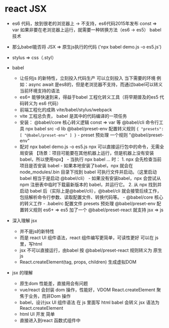 # react JSX

- es6 代码，放到很老的浏览器上 -> 不支持，es6代码2015年发布
    const => var
    如果非要在老浏览器上运行，就需要一种转换方法（es6 -> es5）
        babel 技术
- 那么babel能否将 JSX => 原生js执行的代码 ('npx babel demo.js -o es5.js')
- stylus => css（.styl）

- babel
   - 让任何js 的新特性，立刻投入代码生产
        可以立刻投入 当下需要的环境
        例如：async await 是es8的，但是老浏览器不支持，而通过babel可以转义当前环境支持的语法
   - es6+ 能够快速到来，得益于babel 工程化转义工具（将早期普及的es5 代码转义为 es6 代码）
   - 前端工程化的成熟 vite/babel/stylus/webpack 
   - vite 工程总负责， babel 是其中的代码编译的一项任务
   - 安装：
        @babel/core 核心转义逻辑 const => var 等
        @babel/cli 命令行工具 npx babel src -d lib
        @babel/preset-env 配置转义规则
            ```
                {
                    "presets": [
                        "@babel/preset-env"
                    ]
                }
            ```
           - preset 预处理 一个规则 "@babel/preset-env"
   - 配对
        npx babel demo.js -o es5.js
            npx 可以直接运行包中的命令，无需全局安装
                【场景：项目可能要在其他机器上运行，但是机器上没有安装babel，所以使用npx】
           - 当执行 npx babel ... 时：
            1.  npx 会先检查当前项目是否安装 babel 
                   - 如果本地安装了babel，npx 就会在 node_modules/.bin 目录下找到 babel 可执行文件并启动。（这里启动 babel 相当于是启动 @babel/cli）
                   - 如果没有安装babel，npx 会尝试从 npm 注册表中临时下载最新版本的 babel，并运行它。
            2. 从 npx 找到并启动 babel 后（实际上是@babel/cli），@babel/cli 就会接管后续工作，包括解析命令行参数、读取配置文件、转换代码等。 
           - @babel/core 核心的转义工作
           - .babelrc 配置文件
                presets 预处理  @babel/preset-env 配置转义规则 es6+ => es5
                加了一个 @babel/preset-react 就支持 jsx => js

- 深入理解 jsx
   - 并不是js的新特性
   - 而是 react UI 组件语法，react 组件编写更简单，可读性更好
        可以在 js 里，写html 
   - jsx 不可以直接运行，由babel 按 @babel/preset-react 规则转义为 原生js
   - React.createElement(tag, props, children) 
        生成虚拟DOM

- jsx 的理解
   - 原生dom 性能差，直接用会有问题
   - vue/react 会封装 dom 操作，性能好，VDOM
        React.createElement
        聚焦于业务，而非Dom 操作
   - babel，设计jsx UI 组件语法 在 js 里面写 html
        babel 会转义 jsx 语法为 React.createElement 
   - html UI 开发 简单
   - 直接进入到react 函数式组件中
